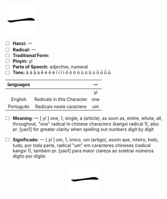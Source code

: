 <a href="https://zh.wikipedia.org/wiki/File:%E4%B8%80-order.gif" target="blank"><img align="center" src="https://github.com/DeiseFreire/Chinese_dictionary/blob/main/Hanzi%20%E4%B8%80/%E4%B8%80.gif" alt="" height="100" /></a> 

- [ ] **Hanzi:** 一
- [ ] **Radical:** 一 
- [ ] **Traditional Form:**
- [ ] **Pinyin:** yī
- [ ] **Parts of Speech:** adjective, numeral
- [ ] **Tons:** ā á ǎ à ē é ě è ī í ǐ ì ō ó ǒ ò ū ú ǔ ù ǖ ǘ ǚ ǜ 

| languages |  | 一 |
| :---: | :---: | :---: |
|  |   |  yī | 
| English | Radicals in this Character | one  | 
| Português |Radicais neste caractere | um |

- [ ] **Meaning**: 一 [ yī ] one, 1, single, a (article), as soon as, entire, whole, all, throughout, "one" radical in chinese characters (kangxi radical 1), also pr. [yao1] for greater clarity when spelling out numbers digit by digit
- [ ] **Significado**: 一 [ yī ] um, 1, único, um (artigo), assim que, inteiro, todo, tudo, por toda parte, radical "um" em caracteres chineses (radical kangxi 1), também pr. [yao1] para maior clareza ao soletrar números dígito por dígito


<p align="center">
<a href="https://zh.wikipedia.org/wiki/File:%E4%B8%80-order.gif" target="blank"><img align="center" src="https://github.com/DeiseFreire/Chinese_dictionary/blob/main/Hanzi%20%E4%B8%80/%E4%B8%80.gif" alt="" height="100" /></a> 
</p>

